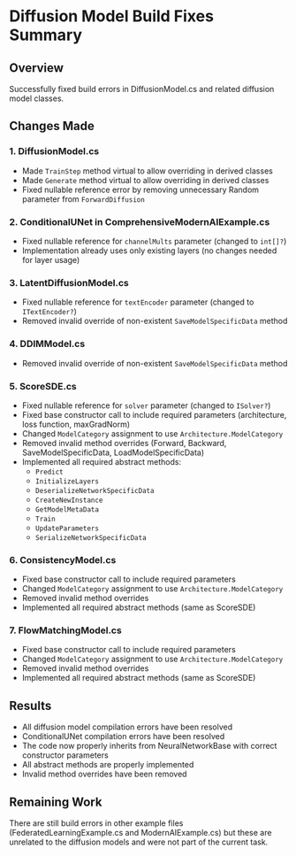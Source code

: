 # Diffusion Model Build Fixes Summary

## Overview
Successfully fixed build errors in DiffusionModel.cs and related diffusion model classes.

## Changes Made

### 1. DiffusionModel.cs
- Made `TrainStep` method virtual to allow overriding in derived classes
- Made `Generate` method virtual to allow overriding in derived classes
- Fixed nullable reference error by removing unnecessary Random parameter from `ForwardDiffusion`

### 2. ConditionalUNet in ComprehensiveModernAIExample.cs
- Fixed nullable reference for `channelMults` parameter (changed to `int[]?`)
- Implementation already uses only existing layers (no changes needed for layer usage)

### 3. LatentDiffusionModel.cs
- Fixed nullable reference for `textEncoder` parameter (changed to `ITextEncoder?`)
- Removed invalid override of non-existent `SaveModelSpecificData` method

### 4. DDIMModel.cs
- Removed invalid override of non-existent `SaveModelSpecificData` method

### 5. ScoreSDE.cs
- Fixed nullable reference for `solver` parameter (changed to `ISolver?`)
- Fixed base constructor call to include required parameters (architecture, loss function, maxGradNorm)
- Changed `ModelCategory` assignment to use `Architecture.ModelCategory`
- Removed invalid method overrides (Forward, Backward, SaveModelSpecificData, LoadModelSpecificData)
- Implemented all required abstract methods:
  - `Predict`
  - `InitializeLayers`
  - `DeserializeNetworkSpecificData`
  - `CreateNewInstance`
  - `GetModelMetaData`
  - `Train`
  - `UpdateParameters`
  - `SerializeNetworkSpecificData`

### 6. ConsistencyModel.cs
- Fixed base constructor call to include required parameters
- Changed `ModelCategory` assignment to use `Architecture.ModelCategory`
- Removed invalid method overrides
- Implemented all required abstract methods (same as ScoreSDE)

### 7. FlowMatchingModel.cs
- Fixed base constructor call to include required parameters
- Changed `ModelCategory` assignment to use `Architecture.ModelCategory`
- Removed invalid method overrides
- Implemented all required abstract methods (same as ScoreSDE)

## Results
- All diffusion model compilation errors have been resolved
- ConditionalUNet compilation errors have been resolved
- The code now properly inherits from NeuralNetworkBase with correct constructor parameters
- All abstract methods are properly implemented
- Invalid method overrides have been removed

## Remaining Work
There are still build errors in other example files (FederatedLearningExample.cs and ModernAIExample.cs) but these are unrelated to the diffusion models and were not part of the current task.